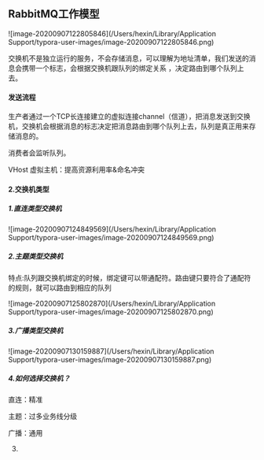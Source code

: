 



## RabbitMQ工作模型

![image-20200907122805846](/Users/hexin/Library/Application Support/typora-user-images/image-20200907122805846.png)

交换机不是独立运行的服务，不会存储消息，可以理解为地址清单，我们发送的消息会携带一个标志，会根据交换机跟队列的绑定关系 ，决定路由到哪个队列上去。

#### 发送流程

生产者通过一个TCP长连接建立的虚拟连接channel（信道），把消息发送到交换机，交换机会根据消息的标志决定把消息路由到哪个队列上去，队列是真正用来存储消息的。

消费者会监听队列。



VHost 虚拟主机：提高资源利用率&命名冲突

#### 2.交换机类型

##### 1.直连类型交换机

![image-20200907124849569](/Users/hexin/Library/Application Support/typora-user-images/image-20200907124849569.png)



##### 2.主题类型交换机

​	特点:队列跟交换机绑定的时候，绑定键可以带通配符。路由键只要符合了通配符的规则，就可以路由到相应的队列

![image-20200907125802870](/Users/hexin/Library/Application Support/typora-user-images/image-20200907125802870.png)

##### 3.广播类型交换机

![image-20200907130159887](/Users/hexin/Library/Application Support/typora-user-images/image-20200907130159887.png)

##### 4.如何选择交换机？

直连：精准

主题：过多业务线分级

广播：通用



3.